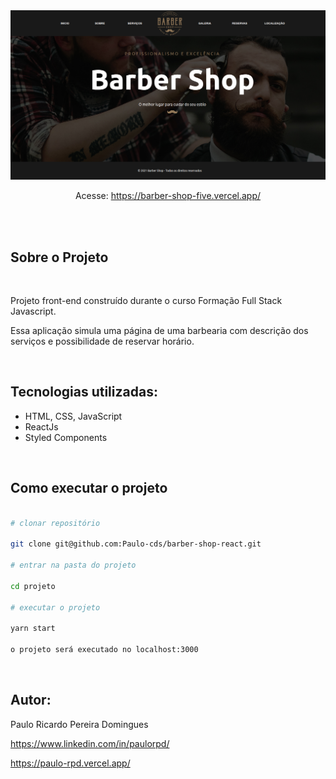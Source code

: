 <div align="center">
    <img src="./src/images/barber-shop.png" width="600px" />
</div>
<div align="center">
    <p> Acesse: <a href="https://barber-shop-five.vercel.app/" target="blanck" >https://barber-shop-five.vercel.app/</a>
    </p>
</div>
</br></br>
<h2>Sobre o Projeto </h2>
</br>
<div>
<p>Projeto front-end construído durante o curso Formação Full Stack Javascript.</p>
<p>Essa aplicação simula uma página de uma barbearia com descrição dos serviços e possibilidade de reservar horário.
</p>
</div>
</br>
<h2>Tecnologias utilizadas:</h2>
<div >
<ul>
<li>HTML, CSS, JavaScript</li>
<li>ReactJs</li>
<li>Styled Components</li>
</ul>
</div>
</br>
<h2>Como executar o projeto</h2>

```bash

# clonar repositório

git clone git@github.com:Paulo-cds/barber-shop-react.git

# entrar na pasta do projeto

cd projeto

# executar o projeto

yarn start

o projeto será executado no localhost:3000

```

</br>
<h2>Autor:</h2>
<p>Paulo Ricardo Pereira Domingues</p>
<p><a href="https://www.linkedin.com/in/paulorpd/" target="blanck">https://www.linkedin.com/in/paulorpd/</a></p>
<p><a href="https://paulo-rpd.vercel.app/" target="blanck">https://paulo-rpd.vercel.app/</a></p>
